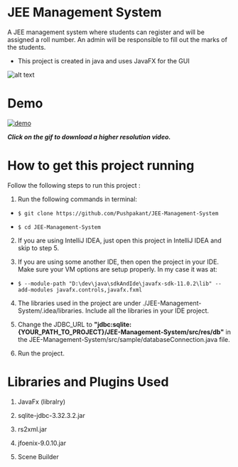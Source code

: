 # JEE Management System

A JEE management system where students can register and will be assigned a roll number. An admin will be responsible to fill out the marks of the students.

- This project is created in java and uses JavaFX for the GUI

![alt text](https://github.com/Pushpakant/JEE-Management-System/blob/master/preview.png?raw=true)

# Demo

[![demo](https://github.com/Pushpakant/JEE-Management-System/blob/master/demo.gif?raw=true)](https://github.com/Pushpakant/JEE-Management-System/blob/master/demo.mp4?raw=true)

_**Click on the gif to download a higher resolution video.**_

# How to get this project running

Follow the following steps to run this project :

1.  Run the following commands in terminal:

  - `$ git clone https://github.com/Pushpakant/JEE-Management-System`

  - `$ cd JEE-Management-System`

2.  If you are using IntelliJ IDEA, just open this project in IntelliJ IDEA and skip to step 5.

3.  If you are using some another IDE, then open the project in your IDE. Make sure your VM options are setup properly. In my case it was at:
  - `$ --module-path "D:\dev\java\sdkAndIde\javafx-sdk-11.0.2\lib" --add-modules javafx.controls,javafx.fxml`

4.  The libraries used in the project are under ./JEE-Management-System/.idea/libraries. Include all the libraries in your IDE project.

5.  Change the JDBC_URL to **"jdbc:sqlite:{YOUR_PATH_TO_PROJECT}/JEE-Management-System/src/res/db"** in the JEE-Management-System/src/sample/databaseConnection.java file.

6.  Run the project.

# Libraries and Plugins Used

1.  JavaFx (libralry)

2.  sqlite-jdbc-3.32.3.2.jar

3.  rs2xml.jar

4.  jfoenix-9.0.10.jar

5.  Scene Builder
